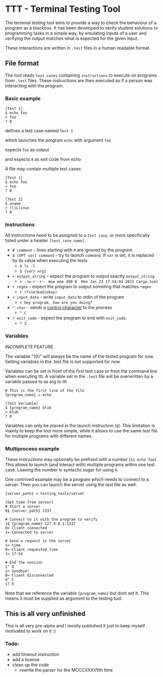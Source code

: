 # TTT - Terminal Testing Tool

The terminal testing tool aims to provide a way to check the behaviour of a program as a blackbox.
It has been developed to verify student solutions to programming tasks in a simple way, by emulating inputs of a user and verifying the output matches what is expected for the given input.

These interactions are written in `.test` files in a human readable format.

## File format

The tool reads `test cases` containing `instructions` to execute on programs from `.test` files. These instructions are then executed as if a person was interacting with the program.

### Basic example
```
[Test 1]
$ echo foo
> foo
? 0
```
defines a test case named `Test 1`

which launches the program `echo` with argument `foo`

expects `foo` as output

and expects `0` as exit code from echo

A file may contain multiple test cases:
```
[Test 1]
$ echo foo
> foo
? 0

[Test 2]
$ uname
r (l|L)inux
? 0
```

### Instructions

All instructions need to be assigned to a `test case`, or more specifically listed under a header `[test_case_name]`.

- `# comment` - lines starting with `#` are ignored by the program
- `$ [OPT var] command` - try to launch `command`. If `var` is set, it is replaced by its value when executing the tests
  - `$ ls -l`
  - `$ {var} arg1`
- `> output_string` - expect the program to output exactly `output_string`
  - `> .rw-r--r-- moe moe 490 B  Mon Jan 23 17:54:03 2023 Cargo.toml`
- `r regex` - expect the program to output someting that matches `regex`
  - `r (fine|bad|okay)`
- `< input_data` - write `input_data` to stdin of the program
  - `< hey program, how are you doing?`
- `^ char` - sends a [control character](https://en.wikipedia.org/wiki/C0_and_C1_control_codes) to the process
  - `^ C`
- `? exit_code` - expect the program to end with `exit_code`.
  - `? 3`


### Variables

INCOMPLETE FEATURE

The variable "{0}" will always be the name of the tested program for now.
Setting variables in the .test file is not supported for now.

Variables can be set in front of the first test case or from the command line when executing ttt. A variable set in the `.test` file will be overwritten by a variable passed to as arg to ttt

```
# This is the first line of the file
{program_name} = echo

[Test Variable]
$ {program_name} blub
> blub
? 0
```

Variables can only be placed in the launch instruction (`$`). This limitation is mainly to keep the tool more simple, while it allows to use the same test file for multiple programs with different names.

### Multiprocess example

These instructions may optionally be prefixed with a number (`1$ echo foo`). This allows to launch (and interact with) multiple programs within one test case.
Leaving the number is syntactic sugar for using `0`. 
 
One contrived example may be a program which needs to connect to a server. Then you can launch the server using the test file as well:

```
{server_path} = testing_tools/server

[Get time from server]
# Start a server
0$ {server_path} 1337

# Connect to it with the program to verify
1$ {program_name} 127.0.0.1:1337
0> Client connected
1> Connected to server

# Send a request to the server
1< time
0> Client requested time
1> 17:54

# End the session
1^ D
1> Goodbye!
0> Client disconnected
0^ C
1? 0
```

Note that we reference the variable `{program_name}` but dont set it. This means it must be supplied as argument to the testing tool.

## This is all very unfinished

This is all very pre-alpha and I mostly published it just to keep myself motivated to work on it :)

### Todo:
- add timeout instruction
- add a license
- clean up the code
  - rewrite the parser for the MCCCXXXVIIth time
